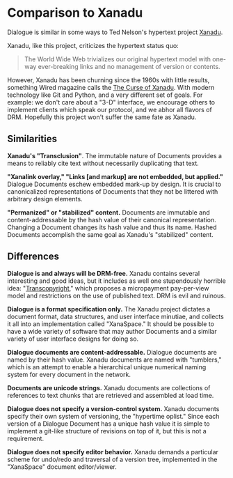 # Comparison to Xanadu

Dialogue is similar in some ways to Ted Nelson's hypertext project [Xanadu][].

Xanadu, like this project, criticizes the hypertext status quo:

> The World Wide Web trivializes our original hypertext model with one-way ever-breaking links and no management of version or contents.

However, Xanadu has been churning since the 1960s with little results, something Wired magazine calls the [The Curse of Xanadu][]. With modern technology like Git and Python, and a very different set of goals. For example: we don't care about a "3-D" interface, we encourage others to implement clients which speak our protocol, and we abhor all flavors of DRM. Hopefully this project won't suffer the same fate as Xanadu.

## Similarities

**Xanadu's "Transclusion"**. The immutable nature of Documents provides a means to reliably cite text without necessarily duplicating that text.

**"Xanalink overlay," "Links [and markup] are not embedded, but applied."** Dialogue Documents eschew embedded mark-up by design. It is crucial to canonicalized representations of Documents that they not be littered with arbitrary design elements.

**"Permanized" or "stabilized" content.** Documents are immutable and content-addressable by the hash value of their canonical representation. Changing a Document changes its hash value and thus its name. Hashed Documents accomplish the same goal as Xanadu's "stabilized" content.

## Differences

**Dialogue is and always will be DRM-free.** Xanadu contains several interesting and good ideas, but it includes as well one stupendously horrible idea: "[Transcopyright][]," which proposes a micropayment pay-per-view model and restrictions on the use of published text. DRM is evil and ruinous.

**Dialogue is a format specification only.** The Xanadu project dictates a document format, data structures, and user interface minutiae, and collects it all into an implementation called "XanaSpace." It should be possible to have a wide variety of software that may author Documents and a similar variety of user interface designs for doing so.

**Dialogue documents are content-addressable.** Dialogue documents are named by their hash value. Xanadu documents are named with "tumblers," which is an attempt to enable a hierarchical unique numerical naming system for every document in the network.

**Documents are unicode strings.** Xanadu documents are collections of references to text chunks that are retrieved and assembled at load time. 

**Dialogue does not specify a version-control system.** Xanadu documents specify their own system of versioning, the "hypertime oplist." Since each version of a Dialogue Document has a unique hash value it is simple to implement a git-like structure of revisions on top of it, but this is not a requirement.

**Dialogue does not specify editor behavior.** Xanadu demands a particular scheme for undo/redo and traversal of a version tree, implemented in the "XanaSpace" document editor/viewer.

[Xanadu]: http://xanadu.com/
[Transcopyright]: http://xanadu.com/tco
[Project Xanadu]: http://xanadu.com
[The Curse of Xanadu]: http://www.wired.com/wired/archive/3.06/xanadu_pr.html
